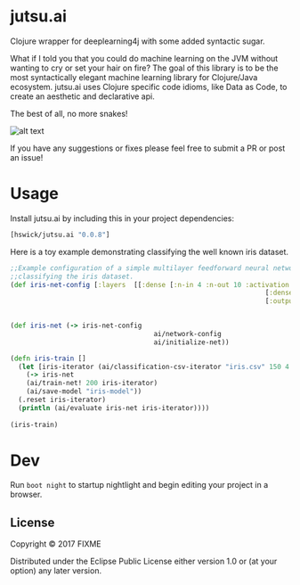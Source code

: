 # jutsu.ai

Clojure wrapper for deeplearning4j with some added syntactic sugar.

What if I told you that you could do machine learning on the JVM without wanting to cry or 
set your hair on fire? The goal of this library is to be the most syntactically elegant machine learning library for Clojure/Java ecosystem. jutsu.ai uses Clojure specific code idioms, like Data as Code, to create an aesthetic and declarative api.

The best of all, no more snakes!


![alt text](http://wp.patheos.com.s3.amazonaws.com/blogs/wildhunt/files/2011/03/saintpatrick.jpg)

If you have any suggestions or fixes please feel free to submit a PR or post an issue!

# Usage

Install jutsu.ai by including this in your project dependencies:

```clojure
[hswick/jutsu.ai "0.0.8"]
```

Here is a toy example demonstrating classifying the well known iris dataset.

```clojure
;;Example configuration of a simple multilayer feedforward neural network architecture
;;classifying the iris dataset.
(def iris-net-config [:layers  [[:dense [:n-in 4 :n-out 10 :activation :relu]]
																[:dense [:n-in 10 :n-out 10 :activation :relu]]
																[:output :negative-log-likelihood [:n-in 10 :n-out 3
					  							   				   														 :activation :softmax]]])

(def iris-net (-> iris-net-config
									ai/network-config
									ai/initialize-net))

(defn iris-train []
  (let [iris-iterator (ai/classification-csv-iterator "iris.csv" 150 4 3)]
    (-> iris-net
	(ai/train-net! 200 iris-iterator)
	(ai/save-model "iris-model"))
  (.reset iris-iterator)
  (println (ai/evaluate iris-net iris-iterator))))
  
(iris-train)
```
# Dev

Run `boot night` to startup nightlight and begin editing your project in a browser.

## License

Copyright © 2017 FIXME

Distributed under the Eclipse Public License either version 1.0 or (at
your option) any later version.
